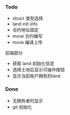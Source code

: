 ### Todo

- struct 类型选择
- land init info
- 合约地址固定
- move 合约编写
- move 编译上传

前端部分

- 获取 land 初始化信息
- 选择土地后显示可操作按钮
- 显示当前账户拥有的land

### Done

- 无拥有者时显示
- git 初始化